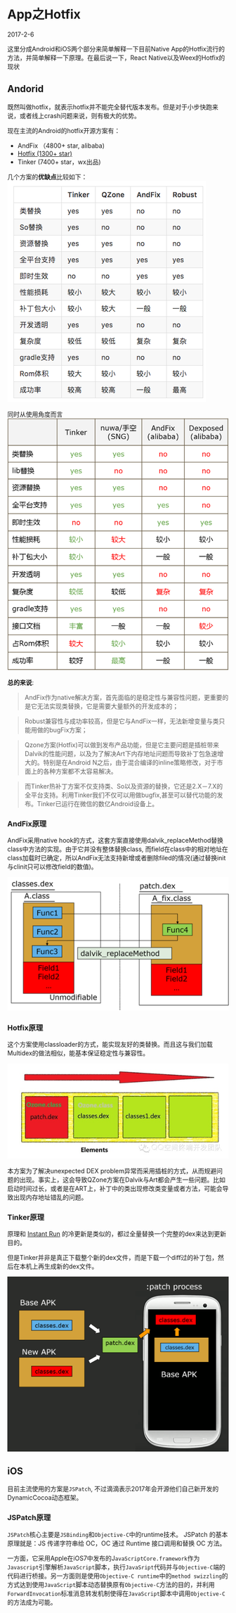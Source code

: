 # App之Hotfix

2017-2-6

这里分成Android和iOS两个部分来简单解释一下目前Native App的Hotfix流行的方法，并简单解释一下原理。在最后说一下，React Native以及Weex的Hotfix的现状

## Andorid

既然叫做hotfix，就表示hotfix并不能完全替代版本发布。但是对于小步快跑来说，或者线上crash问题来说，则有极大的优势。

现在主流的Android的hotfix开源方案有：

* AndFix （4800+ star, alibaba)
* [Hotfix (1300+ star)](https://github.com/dodola/HotFix)
* Tinker (7400+ star，wx出品)

几个方案的**优缺点**比较如下：   
![](images/android_hot_fix_compare_2.png)

同时从使用角度而言
![](images/andorid_hotfix_compare.png)

**总的来说**:

>AndFix作为native解决方案，首先面临的是稳定性与兼容性问题，更重要的是它无法实现类替换，它是需要大量额外的开发成本的；

>Robust兼容性与成功率较高，但是它与AndFix一样，无法新增变量与类只能用做的bugFix方案；

>Qzone方案(Hotfix)可以做到发布产品功能，但是它主要问题是插桩带来Dalvik的性能问题，以及为了解决Art下内存地址问题而导致补丁包急速增大的。特别是在Android N之后，由于混合编译的inline策略修改，对于市面上的各种方案都不太容易解决。

>而Tinker热补丁方案不仅支持类、So以及资源的替换，它还是2.X－7.X的全平台支持。利用Tinker我们不仅可以用做bugfix,甚至可以替代功能的发布。Tinker已运行在微信的数亿Android设备上。

### **AndFix**原理

AndFix采用native hook的方式，这套方案直接使用dalvik_replaceMethod替换class中方法的实现。由于它并没有整体替换class, 而field在class中的相对地址在class加载时已确定，所以AndFix无法支持新增或者删除filed的情况(通过替换init与clinit只可以修改field的数值)。

![](images/android_andfix.png)

### **Hotfix**原理

这个方案使用classloader的方式，能实现友好的类替换。而且这与我们加载Multidex的做法相似，能基本保证稳定性与兼容性。

![](images/android_hotfix_qzone.jpg)

本方案为了解决unexpected DEX problem异常而采用插桩的方式，从而规避问题的出现。事实上，这会导致QZone方案在Dalvik与Art都会产生一些问题。比如启动时间过长，或者是在ART上，补丁中的类出现修改类变量或者方法，可能会导致出现内存地址错乱的问题。

### **Tinker**原理

原理和 [Instant Run](http://www.jianshu.com/p/2e23ba9ff14b) 的冷更新是类似的，都过全量替换一个完整的dex来达到更新目的。

但是Tinker并非是真正下载整个新的dex文件，而是下载一个diff过的补丁包，然后在本机上再生成新的dex文件。

![](images/android_tinker.png)

## iOS

目前主流使用的方案是`JSPatch`, 不过滴滴表示2017年会开源他们自己新开发的DynamicCocoa动态框架。

### JSPatch原理

`JSPatch`核心主要是`JSBinding`和`Objective-C`中的runtime技术。
 JSPatch 的基本原理就是：JS 传递字符串给 OC，OC 通过 Runtime 接口调用和替换 OC 方法。

 一方面，它采用Apple在iOS7中发布的J`avaScriptCore.framework`作为`Javascript`引擎解析`JavaScript`脚本，执行`JavaSript`代码并与`Objective-C`端的代码进行桥接。另一方面则是使用`Objective-C runtime`中的`method swizzling`的方式达到使用`JavaScript`脚本动态替换原有`Objective-C`方法的目的，并利用`ForwardInvocation`标准消息转发机制使得在`JavaScript`脚本中调用`Objective-C`的方法成为可能。

